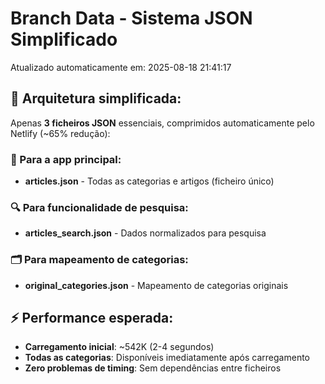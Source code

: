 # Branch Data - Sistema JSON Simplificado
Atualizado automaticamente em: 2025-08-18 21:41:17

## 🎯 Arquitetura simplificada:
Apenas **3 ficheiros JSON** essenciais, comprimidos automaticamente pelo Netlify (~65% redução):

### 📱 Para a app principal:
- **articles.json** - Todas as categorias e artigos (ficheiro único)

### 🔍 Para funcionalidade de pesquisa:
- **articles_search.json** - Dados normalizados para pesquisa

### 🗂️ Para mapeamento de categorias:
- **original_categories.json** - Mapeamento de categorias originais

## ⚡ Performance esperada:
- **Carregamento inicial**: ~542K (2-4 segundos)
- **Todas as categorias**: Disponíveis imediatamente após carregamento
- **Zero problemas de timing**: Sem dependências entre ficheiros
